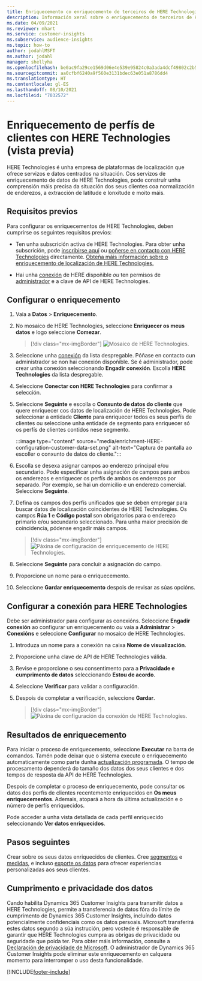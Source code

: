 ```yaml
---
title: Enriquecemento co enriquecemento de terceiros de HERE Technologies
description: Información xeral sobre o enriquecemento de terceiros de HERE Technologies.
ms.date: 04/09/2021
ms.reviewer: mhart
ms.service: customer-insights
ms.subservice: audience-insights
ms.topic: how-to
author: jodahlMSFT
ms.author: jodahl
manager: shellyha
ms.openlocfilehash: be0ac9fa29ce1569d06e4e539e95824c0a3ada4dcf49802c2b574e9d91730630
ms.sourcegitcommit: aa0cfbf6240a9f560e3131bdec63e051a8786dd4
ms.translationtype: HT
ms.contentlocale: gl-ES
ms.lasthandoff: 08/10/2021
ms.locfileid: "7032572"
---
```

# <a name="enrichment-of-customer-profiles-with-here-technologies-preview"></a>Enriquecemento de perfís de clientes con HERE Technologies (vista previa)

HERE Technologies é unha empresa de plataformas de localización que ofrece servizos e datos centrados na situación. Cos servizos de enriquecemento de datos de HERE Technologies, pode construír unha comprensión máis precisa da situación dos seus clientes coa normalización de enderezos, a extracción de latitude e lonxitude e moito máis.

## <a name="prerequisites"></a>Requisitos previos

Para configurar os enriquecementos de HERE Technologies, deben cumprirse os seguintes requisitos previos:

- Ten unha subscrición activa de HERE Technologies. Para obter unha subscrición, pode [inscribirse aquí](https://developer.here.com/sign-up?utm_medium=referral&utm_source=Microsoft-Dynamics-CI&create=Freemium-Basic) ou [poñerse en contacto con HERE Technologies](https://developer.here.com/help?utm_medium=referral&utm_source=Microsoft-Dynamics-CI#how-can-we-help-you) directamente. [Obteña máis información sobre o enriquecemento de localización de HERE Technologies.](https://developer.here.com/location-enrichment?cid=Dev-MicrosoftDynamics-DB-0-Dev-&utm_source=MicrosoftDynamics&utm_medium=referral&utm_campaign=Online_Dev_ReferralMicrosoft)

- Hai unha [conexión](connections.md) de HERE dispoñible *ou* ten permisos de [administrador](permissions.md#administrator) e a clave de API de HERE Technologies.

## <a name="configure-the-enrichment"></a>Configurar o enriquecemento

1. Vaia a **Datos** > **Enriquecemento**. 

1. No mosaico de HERE Technologies, seleccione **Enriquecer os meus datos** e logo seleccione **Comezar**.

   > [!div class="mx-imgBorder"]
   > ![Mosaico de HERE Technologies.](media/HERE-tile.png "Mosaico de HERE Technologies")

1. Seleccione unha [conexión](connections.md) da lista despregable. Póñase en contacto cun administrador se non hai conexión dispoñible. Se é administrador, pode crear unha conexión seleccionando **Engadir conexión**. Escolla **HERE Technologies** da lista despregable. 

1. Seleccione **Conectar con HERE Technologies** para confirmar a selección.

1.  Seleccione **Seguinte** e escolla o **Conxunto de datos do cliente** que quere enriquecer cos datos de localización de HERE Technologies. Pode seleccionar a entidade **Cliente** para enriquecer todos os seus perfís de clientes ou seleccione unha entidade de segmento para enriquecer só os perfís de clientes contidos nese segmento.

    :::image type="content" source="media/enrichment-HERE-configuration-customer-data-set.png" alt-text="Captura de pantalla ao escoller o conxunto de datos do cliente.":::

1. Escolla se desexa asignar campos ao enderezo principal e/ou secundario. Pode especificar unha asignación de campos para ambos os enderezos e enriquecer os perfís de ambos os enderezos por separado. Por exemplo, se hai un domicilio e un enderezo comercial. Seleccione **Seguinte**.

1. Defina os campos dos perfís unificados que se deben empregar para buscar datos de localización coincidentes de HERE Technologies. Os campos **Rúa 1** e **Código postal** son obrigatorios para o enderezo primario e/ou secundario seleccionado. Para unha maior precisión de coincidencia, pódense engadir máis campos.

   > [!div class="mx-imgBorder"]
   > ![Páxina de configuración de enriquecemento de HERE Technologies.](media/enrichment-HERE-configuration.png "Páxina de configuración de enriquecemento de HERE Technologies")

1. Seleccione **Seguinte** para concluír a asignación do campo.

1. Proporcione un nome para o enriquecemento. 

1. Seleccione **Gardar enriquecemento** despois de revisar as súas opcións.

## <a name="configure-the-connection-for-here-technologies"></a>Configurar a conexión para HERE Technologies 

Debe ser administrador para configurar as conexións. Seleccione **Engadir conexión** ao configurar un enriquecemento *ou* vaia a **Administrar** > **Conexións** e seleccione **Configurar** no mosaico de HERE Technologies.

1. Introduza un nome para a conexión na caixa **Nome de visualización**.

1. Proporcione unha clave de API de HERE Technologies válida.

1. Revise e proporcione o seu consentimento para a **Privacidade e cumprimento de datos** seleccionando **Estou de acordo**.

1. Seleccione **Verificar** para validar a configuración.

1. Despois de completar a verificación, seleccione **Gardar**.

   > [!div class="mx-imgBorder"]
   > ![Páxina de configuración da conexión de HERE Technologies.](media/enrichment-HERE-connection.png "Páxina de configuración da conexión de HERE Technologies")

## <a name="enrichment-results"></a>Resultados de enriquecemento

Para iniciar o proceso de enriquecemento, seleccione **Executar** na barra de comandos. Tamén pode deixar que o sistema execute o enriquecemento automaticamente como parte dunha [actualización programada](system.md#schedule-tab). O tempo de procesamento dependerá do tamaño dos datos dos seus clientes e dos tempos de resposta da API de HERE Technologies.

Despois de completar o proceso de enriquecemento, pode consultar os datos dos perfís de clientes recentemente enriquecidos en **Os meus enriquecementos**. Ademais, atopará a hora da última actualización e o número de perfís enriquecidos.

Pode acceder a unha vista detallada de cada perfil enriquecido seleccionando **Ver datos enriquecidos**.

## <a name="next-steps"></a>Pasos seguintes

Crear sobre os seus datos enriquecidos de clientes. Cree [segmentos](segments.md) e [medidas](measures.md), e incluso [exporte os datos](export-destinations.md) para ofrecer experiencias personalizadas aos seus clientes.

## <a name="data-privacy-and-compliance"></a>Cumprimento e privacidade dos datos

Cando habilita Dynamics 365 Customer Insights para transmitir datos a HERE Technologies, permite a transferencia de datos fóra do límite de cumprimento de Dynamics 365 Customer Insights, incluíndo datos potencialmente confidenciais como os datos persoais. Microsoft transferirá estes datos segundo a súa instrución, pero vostede é responsable de garantir que HERE Technologies cumpra as obrigas de privacidade ou seguridade que poida ter. Para obter máis información, consulte a [Declaración de privacidade de Microsoft](https://go.microsoft.com/fwlink/?linkid=396732).
O administrador de Dynamics 365 Customer Insights pode eliminar este enriquecemento en calquera momento para interromper o uso desta funcionalidade.


[!INCLUDE[footer-include](../includes/footer-banner.md)]
